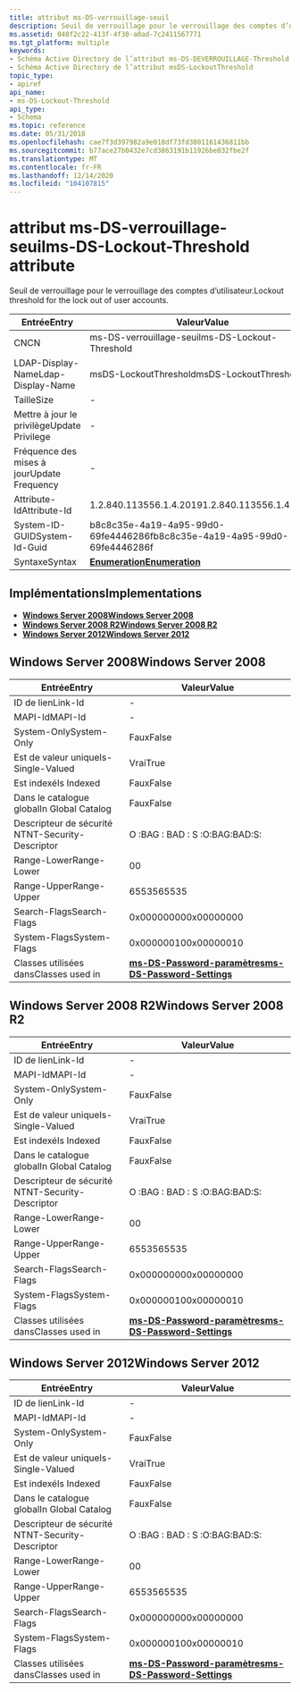 ```yaml
---
title: attribut ms-DS-verrouillage-seuil
description: Seuil de verrouillage pour le verrouillage des comptes d’utilisateur.
ms.assetid: 040f2c22-413f-4f30-a0ad-7c2411567771
ms.tgt_platform: multiple
keywords:
- Schéma Active Directory de l’attribut ms-DS-DEVERROUILLAGE-Threshold
- Schéma Active Directory de l’attribut msDS-LockoutThreshold
topic_type:
- apiref
api_name:
- ms-DS-Lockout-Threshold
api_type:
- Schema
ms.topic: reference
ms.date: 05/31/2018
ms.openlocfilehash: cae7f3d397982a9e018df73fd3801161436811bb
ms.sourcegitcommit: b77ace27b0432e7cd3863191b11926be032fbe2f
ms.translationtype: MT
ms.contentlocale: fr-FR
ms.lasthandoff: 12/14/2020
ms.locfileid: "104107815"
---
```

# <a name="ms-ds-lockout-threshold-attribute"></a><span data-ttu-id="8b05e-105">attribut ms-DS-verrouillage-seuil</span><span class="sxs-lookup"><span data-stu-id="8b05e-105">ms-DS-Lockout-Threshold attribute</span></span>

<span data-ttu-id="8b05e-106">Seuil de verrouillage pour le verrouillage des comptes d’utilisateur.</span><span class="sxs-lookup"><span data-stu-id="8b05e-106">Lockout threshold for the lock out of user accounts.</span></span>



| <span data-ttu-id="8b05e-107">Entrée</span><span class="sxs-lookup"><span data-stu-id="8b05e-107">Entry</span></span> | <span data-ttu-id="8b05e-108">Valeur</span><span class="sxs-lookup"><span data-stu-id="8b05e-108">Value</span></span> |
|-------------------|--------------------------------------|
| <span data-ttu-id="8b05e-109">CN</span><span class="sxs-lookup"><span data-stu-id="8b05e-109">CN</span></span>                | <span data-ttu-id="8b05e-110">ms-DS-verrouillage-seuil</span><span class="sxs-lookup"><span data-stu-id="8b05e-110">ms-DS-Lockout-Threshold</span></span>              |
| <span data-ttu-id="8b05e-111">LDAP-Display-Name</span><span class="sxs-lookup"><span data-stu-id="8b05e-111">Ldap-Display-Name</span></span> | <span data-ttu-id="8b05e-112">msDS-LockoutThreshold</span><span class="sxs-lookup"><span data-stu-id="8b05e-112">msDS-LockoutThreshold</span></span>                |
| <span data-ttu-id="8b05e-113">Taille</span><span class="sxs-lookup"><span data-stu-id="8b05e-113">Size</span></span>              | \-                                   |
| <span data-ttu-id="8b05e-114">Mettre à jour le privilège</span><span class="sxs-lookup"><span data-stu-id="8b05e-114">Update Privilege</span></span>  | \-                                   |
| <span data-ttu-id="8b05e-115">Fréquence des mises à jour</span><span class="sxs-lookup"><span data-stu-id="8b05e-115">Update Frequency</span></span>  | \-                                   |
| <span data-ttu-id="8b05e-116">Attribute-Id</span><span class="sxs-lookup"><span data-stu-id="8b05e-116">Attribute-Id</span></span>      | <span data-ttu-id="8b05e-117">1.2.840.113556.1.4.2019</span><span class="sxs-lookup"><span data-stu-id="8b05e-117">1.2.840.113556.1.4.2019</span></span>              |
| <span data-ttu-id="8b05e-118">System-ID-GUID</span><span class="sxs-lookup"><span data-stu-id="8b05e-118">System-Id-Guid</span></span>    | <span data-ttu-id="8b05e-119">b8c8c35e-4a19-4a95-99d0-69fe4446286f</span><span class="sxs-lookup"><span data-stu-id="8b05e-119">b8c8c35e-4a19-4a95-99d0-69fe4446286f</span></span> |
| <span data-ttu-id="8b05e-120">Syntaxe</span><span class="sxs-lookup"><span data-stu-id="8b05e-120">Syntax</span></span>            | [<span data-ttu-id="8b05e-121">**Enumeration**</span><span class="sxs-lookup"><span data-stu-id="8b05e-121">**Enumeration**</span></span>](s-enumeration.md) |



## <a name="implementations"></a><span data-ttu-id="8b05e-122">Implémentations</span><span class="sxs-lookup"><span data-stu-id="8b05e-122">Implementations</span></span>

-   [<span data-ttu-id="8b05e-123">**Windows Server 2008**</span><span class="sxs-lookup"><span data-stu-id="8b05e-123">**Windows Server 2008**</span></span>](#windows-server-2008)
-   [<span data-ttu-id="8b05e-124">**Windows Server 2008 R2**</span><span class="sxs-lookup"><span data-stu-id="8b05e-124">**Windows Server 2008 R2**</span></span>](#windows-server-2008-r2)
-   [<span data-ttu-id="8b05e-125">**Windows Server 2012**</span><span class="sxs-lookup"><span data-stu-id="8b05e-125">**Windows Server 2012**</span></span>](#windows-server-2012)

## <a name="windows-server-2008"></a><span data-ttu-id="8b05e-126">Windows Server 2008</span><span class="sxs-lookup"><span data-stu-id="8b05e-126">Windows Server 2008</span></span>



| <span data-ttu-id="8b05e-127">Entrée</span><span class="sxs-lookup"><span data-stu-id="8b05e-127">Entry</span></span> | <span data-ttu-id="8b05e-128">Valeur</span><span class="sxs-lookup"><span data-stu-id="8b05e-128">Value</span></span> |
|------------------------|-----------------------------------------------------------------------|
| <span data-ttu-id="8b05e-129">ID de lien</span><span class="sxs-lookup"><span data-stu-id="8b05e-129">Link-Id</span></span>                | \-                                                                    |
| <span data-ttu-id="8b05e-130">MAPI-Id</span><span class="sxs-lookup"><span data-stu-id="8b05e-130">MAPI-Id</span></span>                | \-                                                                    |
| <span data-ttu-id="8b05e-131">System-Only</span><span class="sxs-lookup"><span data-stu-id="8b05e-131">System-Only</span></span>            | <span data-ttu-id="8b05e-132">Faux</span><span class="sxs-lookup"><span data-stu-id="8b05e-132">False</span></span>                                                                 |
| <span data-ttu-id="8b05e-133">Est de valeur unique</span><span class="sxs-lookup"><span data-stu-id="8b05e-133">Is-Single-Valued</span></span>       | <span data-ttu-id="8b05e-134">Vrai</span><span class="sxs-lookup"><span data-stu-id="8b05e-134">True</span></span>                                                                  |
| <span data-ttu-id="8b05e-135">Est indexé</span><span class="sxs-lookup"><span data-stu-id="8b05e-135">Is Indexed</span></span>             | <span data-ttu-id="8b05e-136">Faux</span><span class="sxs-lookup"><span data-stu-id="8b05e-136">False</span></span>                                                                 |
| <span data-ttu-id="8b05e-137">Dans le catalogue global</span><span class="sxs-lookup"><span data-stu-id="8b05e-137">In Global Catalog</span></span>      | <span data-ttu-id="8b05e-138">Faux</span><span class="sxs-lookup"><span data-stu-id="8b05e-138">False</span></span>                                                                 |
| <span data-ttu-id="8b05e-139">Descripteur de sécurité NT</span><span class="sxs-lookup"><span data-stu-id="8b05e-139">NT-Security-Descriptor</span></span> | <span data-ttu-id="8b05e-140">O :BAG : BAD : S :</span><span class="sxs-lookup"><span data-stu-id="8b05e-140">O:BAG:BAD:S:</span></span>                                                          |
| <span data-ttu-id="8b05e-141">Range-Lower</span><span class="sxs-lookup"><span data-stu-id="8b05e-141">Range-Lower</span></span>            | <span data-ttu-id="8b05e-142">0</span><span class="sxs-lookup"><span data-stu-id="8b05e-142">0</span></span>                                                                     |
| <span data-ttu-id="8b05e-143">Range-Upper</span><span class="sxs-lookup"><span data-stu-id="8b05e-143">Range-Upper</span></span>            | <span data-ttu-id="8b05e-144">65535</span><span class="sxs-lookup"><span data-stu-id="8b05e-144">65535</span></span>                                                                 |
| <span data-ttu-id="8b05e-145">Search-Flags</span><span class="sxs-lookup"><span data-stu-id="8b05e-145">Search-Flags</span></span>           | <span data-ttu-id="8b05e-146">0x00000000</span><span class="sxs-lookup"><span data-stu-id="8b05e-146">0x00000000</span></span>                                                            |
| <span data-ttu-id="8b05e-147">System-Flags</span><span class="sxs-lookup"><span data-stu-id="8b05e-147">System-Flags</span></span>           | <span data-ttu-id="8b05e-148">0x00000010</span><span class="sxs-lookup"><span data-stu-id="8b05e-148">0x00000010</span></span>                                                            |
| <span data-ttu-id="8b05e-149">Classes utilisées dans</span><span class="sxs-lookup"><span data-stu-id="8b05e-149">Classes used in</span></span>        | [<span data-ttu-id="8b05e-150">**ms-DS-Password-paramètres**</span><span class="sxs-lookup"><span data-stu-id="8b05e-150">**ms-DS-Password-Settings**</span></span>](c-msds-passwordsettings.md)<br/> |



## <a name="windows-server-2008-r2"></a><span data-ttu-id="8b05e-151">Windows Server 2008 R2</span><span class="sxs-lookup"><span data-stu-id="8b05e-151">Windows Server 2008 R2</span></span>



| <span data-ttu-id="8b05e-152">Entrée</span><span class="sxs-lookup"><span data-stu-id="8b05e-152">Entry</span></span> | <span data-ttu-id="8b05e-153">Valeur</span><span class="sxs-lookup"><span data-stu-id="8b05e-153">Value</span></span> |
|------------------------|-----------------------------------------------------------------------|
| <span data-ttu-id="8b05e-154">ID de lien</span><span class="sxs-lookup"><span data-stu-id="8b05e-154">Link-Id</span></span>                | \-                                                                    |
| <span data-ttu-id="8b05e-155">MAPI-Id</span><span class="sxs-lookup"><span data-stu-id="8b05e-155">MAPI-Id</span></span>                | \-                                                                    |
| <span data-ttu-id="8b05e-156">System-Only</span><span class="sxs-lookup"><span data-stu-id="8b05e-156">System-Only</span></span>            | <span data-ttu-id="8b05e-157">Faux</span><span class="sxs-lookup"><span data-stu-id="8b05e-157">False</span></span>                                                                 |
| <span data-ttu-id="8b05e-158">Est de valeur unique</span><span class="sxs-lookup"><span data-stu-id="8b05e-158">Is-Single-Valued</span></span>       | <span data-ttu-id="8b05e-159">Vrai</span><span class="sxs-lookup"><span data-stu-id="8b05e-159">True</span></span>                                                                  |
| <span data-ttu-id="8b05e-160">Est indexé</span><span class="sxs-lookup"><span data-stu-id="8b05e-160">Is Indexed</span></span>             | <span data-ttu-id="8b05e-161">Faux</span><span class="sxs-lookup"><span data-stu-id="8b05e-161">False</span></span>                                                                 |
| <span data-ttu-id="8b05e-162">Dans le catalogue global</span><span class="sxs-lookup"><span data-stu-id="8b05e-162">In Global Catalog</span></span>      | <span data-ttu-id="8b05e-163">Faux</span><span class="sxs-lookup"><span data-stu-id="8b05e-163">False</span></span>                                                                 |
| <span data-ttu-id="8b05e-164">Descripteur de sécurité NT</span><span class="sxs-lookup"><span data-stu-id="8b05e-164">NT-Security-Descriptor</span></span> | <span data-ttu-id="8b05e-165">O :BAG : BAD : S :</span><span class="sxs-lookup"><span data-stu-id="8b05e-165">O:BAG:BAD:S:</span></span>                                                          |
| <span data-ttu-id="8b05e-166">Range-Lower</span><span class="sxs-lookup"><span data-stu-id="8b05e-166">Range-Lower</span></span>            | <span data-ttu-id="8b05e-167">0</span><span class="sxs-lookup"><span data-stu-id="8b05e-167">0</span></span>                                                                     |
| <span data-ttu-id="8b05e-168">Range-Upper</span><span class="sxs-lookup"><span data-stu-id="8b05e-168">Range-Upper</span></span>            | <span data-ttu-id="8b05e-169">65535</span><span class="sxs-lookup"><span data-stu-id="8b05e-169">65535</span></span>                                                                 |
| <span data-ttu-id="8b05e-170">Search-Flags</span><span class="sxs-lookup"><span data-stu-id="8b05e-170">Search-Flags</span></span>           | <span data-ttu-id="8b05e-171">0x00000000</span><span class="sxs-lookup"><span data-stu-id="8b05e-171">0x00000000</span></span>                                                            |
| <span data-ttu-id="8b05e-172">System-Flags</span><span class="sxs-lookup"><span data-stu-id="8b05e-172">System-Flags</span></span>           | <span data-ttu-id="8b05e-173">0x00000010</span><span class="sxs-lookup"><span data-stu-id="8b05e-173">0x00000010</span></span>                                                            |
| <span data-ttu-id="8b05e-174">Classes utilisées dans</span><span class="sxs-lookup"><span data-stu-id="8b05e-174">Classes used in</span></span>        | [<span data-ttu-id="8b05e-175">**ms-DS-Password-paramètres**</span><span class="sxs-lookup"><span data-stu-id="8b05e-175">**ms-DS-Password-Settings**</span></span>](c-msds-passwordsettings.md)<br/> |



## <a name="windows-server-2012"></a><span data-ttu-id="8b05e-176">Windows Server 2012</span><span class="sxs-lookup"><span data-stu-id="8b05e-176">Windows Server 2012</span></span>



| <span data-ttu-id="8b05e-177">Entrée</span><span class="sxs-lookup"><span data-stu-id="8b05e-177">Entry</span></span> | <span data-ttu-id="8b05e-178">Valeur</span><span class="sxs-lookup"><span data-stu-id="8b05e-178">Value</span></span> |
|------------------------|-----------------------------------------------------------------------|
| <span data-ttu-id="8b05e-179">ID de lien</span><span class="sxs-lookup"><span data-stu-id="8b05e-179">Link-Id</span></span>                | \-                                                                    |
| <span data-ttu-id="8b05e-180">MAPI-Id</span><span class="sxs-lookup"><span data-stu-id="8b05e-180">MAPI-Id</span></span>                | \-                                                                    |
| <span data-ttu-id="8b05e-181">System-Only</span><span class="sxs-lookup"><span data-stu-id="8b05e-181">System-Only</span></span>            | <span data-ttu-id="8b05e-182">Faux</span><span class="sxs-lookup"><span data-stu-id="8b05e-182">False</span></span>                                                                 |
| <span data-ttu-id="8b05e-183">Est de valeur unique</span><span class="sxs-lookup"><span data-stu-id="8b05e-183">Is-Single-Valued</span></span>       | <span data-ttu-id="8b05e-184">Vrai</span><span class="sxs-lookup"><span data-stu-id="8b05e-184">True</span></span>                                                                  |
| <span data-ttu-id="8b05e-185">Est indexé</span><span class="sxs-lookup"><span data-stu-id="8b05e-185">Is Indexed</span></span>             | <span data-ttu-id="8b05e-186">Faux</span><span class="sxs-lookup"><span data-stu-id="8b05e-186">False</span></span>                                                                 |
| <span data-ttu-id="8b05e-187">Dans le catalogue global</span><span class="sxs-lookup"><span data-stu-id="8b05e-187">In Global Catalog</span></span>      | <span data-ttu-id="8b05e-188">Faux</span><span class="sxs-lookup"><span data-stu-id="8b05e-188">False</span></span>                                                                 |
| <span data-ttu-id="8b05e-189">Descripteur de sécurité NT</span><span class="sxs-lookup"><span data-stu-id="8b05e-189">NT-Security-Descriptor</span></span> | <span data-ttu-id="8b05e-190">O :BAG : BAD : S :</span><span class="sxs-lookup"><span data-stu-id="8b05e-190">O:BAG:BAD:S:</span></span>                                                          |
| <span data-ttu-id="8b05e-191">Range-Lower</span><span class="sxs-lookup"><span data-stu-id="8b05e-191">Range-Lower</span></span>            | <span data-ttu-id="8b05e-192">0</span><span class="sxs-lookup"><span data-stu-id="8b05e-192">0</span></span>                                                                     |
| <span data-ttu-id="8b05e-193">Range-Upper</span><span class="sxs-lookup"><span data-stu-id="8b05e-193">Range-Upper</span></span>            | <span data-ttu-id="8b05e-194">65535</span><span class="sxs-lookup"><span data-stu-id="8b05e-194">65535</span></span>                                                                 |
| <span data-ttu-id="8b05e-195">Search-Flags</span><span class="sxs-lookup"><span data-stu-id="8b05e-195">Search-Flags</span></span>           | <span data-ttu-id="8b05e-196">0x00000000</span><span class="sxs-lookup"><span data-stu-id="8b05e-196">0x00000000</span></span>                                                            |
| <span data-ttu-id="8b05e-197">System-Flags</span><span class="sxs-lookup"><span data-stu-id="8b05e-197">System-Flags</span></span>           | <span data-ttu-id="8b05e-198">0x00000010</span><span class="sxs-lookup"><span data-stu-id="8b05e-198">0x00000010</span></span>                                                            |
| <span data-ttu-id="8b05e-199">Classes utilisées dans</span><span class="sxs-lookup"><span data-stu-id="8b05e-199">Classes used in</span></span>        | [<span data-ttu-id="8b05e-200">**ms-DS-Password-paramètres**</span><span class="sxs-lookup"><span data-stu-id="8b05e-200">**ms-DS-Password-Settings**</span></span>](c-msds-passwordsettings.md)<br/> |



 

 





